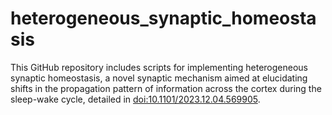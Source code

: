 # heterogeneous_synaptic_homeostasis
This GitHub repository includes scripts for implementing heterogeneous synaptic homeostasis, a novel synaptic mechanism aimed at elucidating shifts in the propagation pattern of information across the cortex during the sleep-wake cycle, detailed in [doi:10.1101/2023.12.04.569905](https://www.biorxiv.org/content/10.1101/2023.12.04.569905v1).
